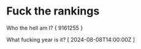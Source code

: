 # Fuck the rankings

Who the hell am I?
{ 9161255 }

What fucking year is it?
[ 2024-08-08T14:00:00Z ]
